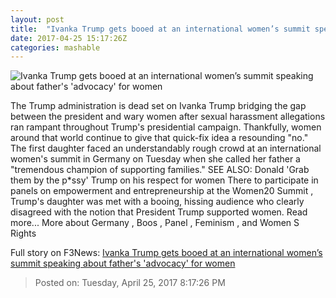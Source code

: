 ```yaml
---
layout: post
title:  "Ivanka Trump gets booed at an international women’s summit speaking about father's 'advocacy' for women"
date: 2017-04-25 15:17:26Z
categories: mashable
---
```


![Ivanka Trump gets booed at an international women’s summit speaking about father's 'advocacy' for women](http://i.amz.mshcdn.com/R26QBEaQcnpW-cDKmZZ--n37GIA=/1200x630/2017%2F04%2F25%2F69%2Fdf0ce1c789fe4ff3836c2ccd74f2efcd.5a104.jpg)

The Trump administration is dead set on Ivanka Trump bridging the gap between the president and wary women after sexual harassment allegations ran rampant throughout Trump's presidential campaign. Thankfully, women around that world continue to give that quick-fix idea a resounding "no." The first daughter faced an understandably rough crowd at an international women's summit in Germany on Tuesday when she called her father a "tremendous champion of supporting families." SEE ALSO: Donald 'Grab them by the p*ssy' Trump on his respect for women There to participate in panels on empowerment and entrepreneurship at the Women20 Summit , Trump's daughter was met with a booing, hissing audience who clearly disagreed with the notion that President Trump supported women. Read more... More about Germany , Boos , Panel , Feminism , and Women S Rights


Full story on F3News: [Ivanka Trump gets booed at an international women’s summit speaking about father's 'advocacy' for women](http://www.f3nws.com/n/JPTda)

> Posted on: Tuesday, April 25, 2017 8:17:26 PM
